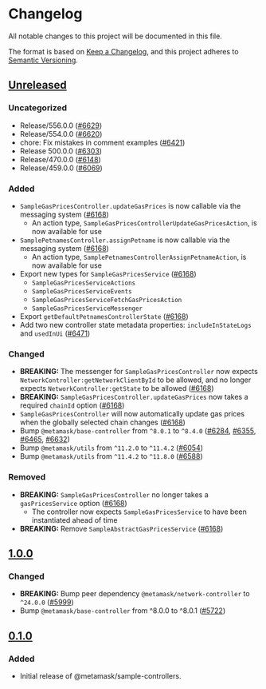 # Changelog

All notable changes to this project will be documented in this file.

The format is based on [Keep a Changelog](https://keepachangelog.com/en/1.0.0/),
and this project adheres to [Semantic Versioning](https://semver.org/spec/v2.0.0.html).

## [Unreleased]

### Uncategorized

- Release/556.0.0 ([#6629](https://github.com/MetaMask/core/pull/6629))
- Release/554.0.0 ([#6620](https://github.com/MetaMask/core/pull/6620))
- chore: Fix mistakes in comment examples ([#6421](https://github.com/MetaMask/core/pull/6421))
- Release 500.0.0 ([#6303](https://github.com/MetaMask/core/pull/6303))
- Release/470.0.0 ([#6148](https://github.com/MetaMask/core/pull/6148))
- Release/459.0.0 ([#6069](https://github.com/MetaMask/core/pull/6069))

### Added

- `SampleGasPricesController.updateGasPrices` is now callable via the messaging system ([#6168](https://github.com/MetaMask/core/pull/6168))
  - An action type, `SampleGasPricesControllerUpdateGasPricesAction`, is now available for use
- `SamplePetnamesController.assignPetname` is now callable via the messaging system ([#6168](https://github.com/MetaMask/core/pull/6168))
  - An action type, `SamplePetnamesControllerAssignPetnameAction`, is now available for use
- Export new types for `SampleGasPricesService` ([#6168](https://github.com/MetaMask/core/pull/6168))
  - `SampleGasPricesServiceActions`
  - `SampleGasPricesServiceEvents`
  - `SampleGasPricesServiceFetchGasPricesAction`
  - `SampleGasPricesServiceMessenger`
- Export `getDefaultPetnamesControllerState` ([#6168](https://github.com/MetaMask/core/pull/6168))
- Add two new controller state metadata properties: `includeInStateLogs` and `usedInUi` ([#6471](https://github.com/MetaMask/core/pull/6471))

### Changed

- **BREAKING:** The messenger for `SampleGasPricesController` now expects `NetworkController:getNetworkClientById` to be allowed, and no longer expects `NetworkController:getState` to be allowed ([#6168](https://github.com/MetaMask/core/pull/6168))
- **BREAKING:** `SampleGasPricesController.updateGasPrices` now takes a required `chainId` option ([#6168](https://github.com/MetaMask/core/pull/6168))
- `SampleGasPricesController` will now automatically update gas prices when the globally selected chain changes ([#6168](https://github.com/MetaMask/core/pull/6168))
- Bump `@metamask/base-controller` from `^8.0.1` to `^8.4.0` ([#6284](https://github.com/MetaMask/core/pull/6284), [#6355](https://github.com/MetaMask/core/pull/6355), [#6465](https://github.com/MetaMask/core/pull/6465), [#6632](https://github.com/MetaMask/core/pull/6632))
- Bump `@metamask/utils` from `^11.2.0` to `^11.4.2` ([#6054](https://github.com/MetaMask/core/pull/6054))
- Bump `@metamask/utils` from `^11.4.2` to `^11.8.0` ([#6588](https://github.com/MetaMask/core/pull/6588))

### Removed

- **BREAKING:** `SampleGasPricesController` no longer takes a `gasPricesService` option ([#6168](https://github.com/MetaMask/core/pull/6168))
  - The controller now expects `SampleGasPricesService` to have been instantiated ahead of time
- **BREAKING:** Remove `SampleAbstractGasPricesService` ([#6168](https://github.com/MetaMask/core/pull/6168))

## [1.0.0]

### Changed

- **BREAKING:** Bump peer dependency `@metamask/network-controller` to `^24.0.0` ([#5999](https://github.com/MetaMask/core/pull/5999))
- Bump `@metamask/base-controller` from ^8.0.0 to ^8.0.1 ([#5722](https://github.com/MetaMask/core/pull/5722))

## [0.1.0]

### Added

- Initial release of @metamask/sample-controllers.

[Unreleased]: https://github.com/MetaMask/core/compare/@metamask/sample-controllers@1.0.0...HEAD
[1.0.0]: https://github.com/MetaMask/core/compare/@metamask/sample-controllers@0.1.0...@metamask/sample-controllers@1.0.0
[0.1.0]: https://github.com/MetaMask/core/releases/tag/@metamask/sample-controllers@0.1.0
